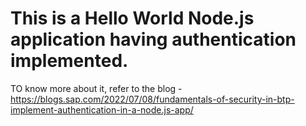 # This is a Hello World Node.js application having authentication implemented.
TO know more about it, refer to the blog - https://blogs.sap.com/2022/07/08/fundamentals-of-security-in-btp-implement-authentication-in-a-node.js-app/
